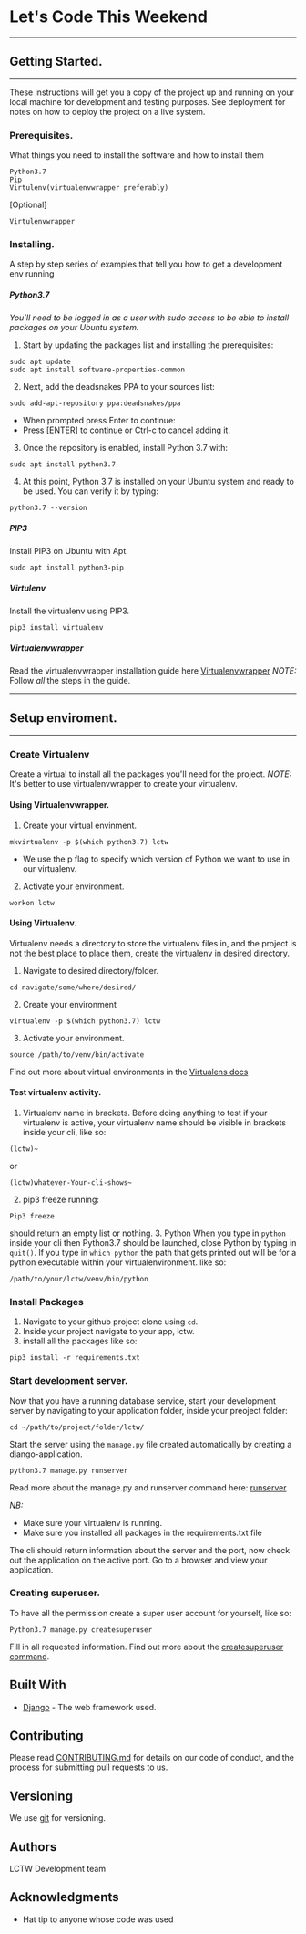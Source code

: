 # Let's Code This Weekend

---
## Getting Started.
---
These instructions will get you a copy of the project up and running on your local machine for development and testing purposes. See deployment for notes on how to deploy the project on a live system.

### Prerequisites.
What things you need to install the software and how to install them
```
Python3.7
Pip
Virtulenv(virtualenvwrapper preferably)
```
[Optional]
```
Virtulenvwrapper
```
### Installing.

A step by step series of examples that tell you how to get a development env running
##### Python3.7
_You’ll need to be logged in as a user with sudo access to be able to install packages on your Ubuntu system._

1. Start by updating the packages list and installing the prerequisites:
```
sudo apt update
sudo apt install software-properties-common
```
2. Next, add the deadsnakes PPA to your sources list:
```
sudo add-apt-repository ppa:deadsnakes/ppa
```
* When prompted press Enter to continue:
* Press [ENTER] to continue or Ctrl-c to cancel adding it.

3. Once the repository is enabled, install Python 3.7 with:
```
sudo apt install python3.7
```
4. At this point, Python 3.7 is installed on your Ubuntu system and ready to be used. You can verify it by typing:
```
python3.7 --version
```
#####  PIP3
Install PIP3 on Ubuntu with Apt.
```
sudo apt install python3-pip
```
##### Virtulenv
Install the virtualenv using PIP3.
```
pip3 install virtualenv
```
##### Virtualenvwrapper
Read the virtualenvwrapper installation guide here [Virtualenvwrapper](https://virtualenvwrapper.readthedocs.io/en/latest/install.html)
*NOTE:* Follow *all* the steps in the guide.


---
## Setup enviroment.
---
### Create Virtualenv
Create a virtual to install all the packages you'll need for the project.
*NOTE:* It's better to use virtualenvwrapper to create your virtualenv.
#### Using Virtualenvwrapper.

1. Create your virtual envinment.
```
mkvirtualenv -p $(which python3.7) lctw
```
- We use the p flag to specify which version of Python we want to use in our virtualenv.
2. Activate your environment.
```
workon lctw
```
#### Using Virtualenv.
Virtualenv needs a directory to store the virtualenv files in, and the project is not the best place to place them, create the virtualenv in desired directory.
1. Navigate to desired directory/folder.
```
cd navigate/some/where/desired/
```
2. Create your environment
```
virtualenv -p $(which python3.7) lctw
```
3. Activate your environment.
```
source /path/to/venv/bin/activate
```
Find out more about virtual environments in the [Virtualens docs](https://virtualenv.pypa.io/)
#### Test virtualenv activity.
1. Virtualenv name in brackets.
Before doing anything to test if your virtualenv is active, your virtualenv name should be visible in brackets inside your cli, like so:
```
(lctw)~ 
```
or 
```
(lctw)whatever-Your-cli-shows~
```
2. pip3 freeze
running:
```
Pip3 freeze
```
should return an empty list or nothing.
3. Python
When you type in ```python```  inside your cli then Python3.7 should be launched, close Python by typing in ```quit()```. If you type in ```which python``` the path that gets printed out will be for a python executable within your virtualenvironment. like so:
```
/path/to/your/lctw/venv/bin/python
```
### Install Packages
1. Navigate to your github project clone using ```cd```.
2. Inside your project navigate to your app, lctw.
3. install all the packages like so:
```
pip3 install -r requirements.txt
```

### Start development server.
Now that you have a running database service, start your development server by navigating to your application folder, inside your preoject folder:
```
cd ~/path/to/project/folder/lctw/
```
Start the server using the `manage.py` file created automatically by creating a django-application.
```
python3.7 manage.py runserver
```
Read more about the manage.py and runserver command here: [runserver](https://docs.djangoproject.com/en/2.2/ref/django-admin/#runserver)

*NB:*
- Make sure your virtualenv is running.
- Make sure you installed all packages in the requirements.txt file

The cli should return information about the server and the port, now check out the application on the active port. Go to a browser and view your application.
### Creating superuser.
To have all the permission create a super user account for yourself, like so:
```
Python3.7 manage.py createsuperuser
```
Fill in all requested information.
Find out more about the [createsuperuser command](https://docs.djangoproject.com/en/2.2/ref/django-admin/#createsuperuser).


## Built With

* [Django](https://www.djangoproject.com/) - The web framework used.

## Contributing

Please read [CONTRIBUTING.md](#) for details on our code of conduct, and the process for submitting pull requests to us.

## Versioning

We use [git](https://git-scm.com/) for versioning. 

## Authors

LCTW Development team

## Acknowledgments

* Hat tip to anyone whose code was used
